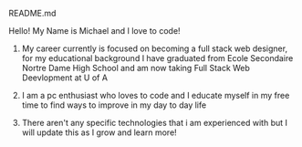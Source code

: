 README.md

Hello! 
My Name is Michael and I love to code!

1. My career currently is focused on becoming a full stack web designer, for my educational background I have graduated from Ecole Secondaire Nortre Dame High School and am now taking Full Stack Web Deevlopment at U of A 

2. I am a pc enthusiast who loves to code and I educate myself in my free time to find ways to improve in my day to day life 

3. There aren't any specific technologies that i am experienced with but I will update this as I grow and learn more!